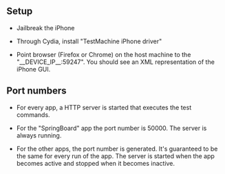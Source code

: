 ## Setup

* Jailbreak the iPhone

* Through Cydia, install "TestMachine iPhone driver"

* Point browser (Firefox or Chrome) on the host machine to the "\_\_DEVICE\_IP\_\_:59247". You should see an XML representation of the iPhone GUI.


## Port numbers

* For every app, a HTTP server is started that executes the test commands.

* For the "SpringBoard" app the port number is 50000. The server is always running.

* For the other apps, the port number is generated. It's guaranteed to be the same for every run of the app.
The server is started when the app becomes active and stopped when it becomes inactive.

